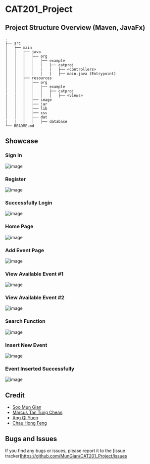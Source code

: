 # CAT201_Project

## Project Structure Overview (Maven, JavaFx)
```
.
├── src
│   ├── main
│   │   ├── java
│   │   │   ├── org
│   │   │   │   ├── example
│   │   │   │   |   ├── catproj
│   │   │   │   |   |   ├── <controllers>
│   │   │   │   |   |   ├── main.java (Entrypoint)
│   │   ├── resources
│   │   │   ├── org
│   │   │   │   ├── example
|   │   │   │   │   ├── catproj
|   |   │   │   │   │   ├── <views>
│   │   |   ├── image
│   │   |   ├── jar
│   │   |   ├── lib
│   │   |   ├── css
│   │   |   ├── dat
|   |   │   │   ├── database
└── README.md
```
## Showcase

### Sign In
![image](https://github.com/MunGian/CAT201_Project/assets/121543642/0624db25-8b80-4671-8cac-40dcf3f2c671)

### Register
![image](https://github.com/MunGian/CAT201_Project/assets/121543642/d223ec46-05f4-4205-a83b-5e9598d05725)

### Successfully Login
![image](https://github.com/MunGian/CAT201_Project/assets/121543642/e6b91917-33d5-417e-ac91-20aa7d7c1834)

### Home Page
![image](https://github.com/MunGian/CAT201_Project/assets/121543642/f800a1ac-2e2c-45f3-937d-2f07a41e86fb)

### Add Event Page
![image](https://github.com/MunGian/CAT201_Project/assets/121543642/acba48a1-3e4d-4a92-875c-c02ad621026b)

### View Available Event #1
![image](https://github.com/MunGian/CAT201_Project/assets/121543642/35ee0923-4857-4c23-bf4b-d72e2749816e)

### View Available Event #2
![image](https://github.com/MunGian/CAT201_Project/assets/121543642/5a166a22-54bc-4d10-b1d0-62a5eccdc25c)

### Search Function
![image](https://github.com/MunGian/CAT201_Project/assets/121543642/836f6cb7-c300-45b1-80a6-75abe219eaac)

### Insert New Event
![image](https://github.com/MunGian/CAT201_Project/assets/121543642/f8e6e8ea-b636-42b1-89af-056f6886b82f)

### Event Inserted Successfully
![image](https://github.com/MunGian/CAT201_Project/assets/121543642/34444444-5375-4b43-b983-da590693ea9a)

## Credit
- [Soo Mun Gian](https://github.com/MunGian)
- [Marcus Tan Tung Chean](https://github.com/Sn0wman8)
- [Ang Qi Yuen]()
- [Chau Hong Feng]()


## Bugs and Issues
If you find any bugs or issues, please report it to the [issue tracker]https://github.com/MunGian/CAT201_Project/issues

